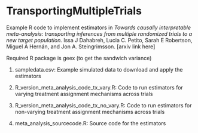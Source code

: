 # TransportingMultipleTrials
Example R code to implement estimators in *Towards causally interpretable meta-analysis: transporting inferences from multiple randomized trials to a new target population.* Issa J Dahabreh, Lucia C. Petito, Sarah E Robertson, Miguel A Hernán, and Jon A. Steingrimsson. [arxiv link here] 

Required R package is geex (to get the sandwich variance)

1. sampledata.csv: Example simulated data to download and apply the estimators

2. R_version_meta_analysis_code_tx_vary.R: Code to run estimators for varying treatment assignment mechanisms across trials

3. R_version_meta_analysis_code_tx_no_vary.R: Code to run estimators for non-varying treatment assignment mechanisms across trials

4. meta_analysis_sourcecode.R: Source code for the estimators

